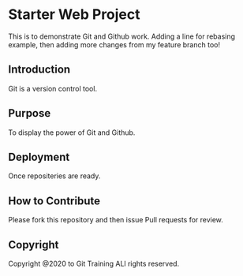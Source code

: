 # Starter Web Project
   This is to demonstrate Git and Github work. Adding a line for rebasing example, then adding more changes from my feature branch too!

## Introduction
   Git is a version control tool.

## Purpose
   To display the power of Git and Github.

## Deployment
   Once repositeries are ready.

## How to Contribute
   Please fork this repository and then issue Pull requests for review.

## Copyright
   Copyright @2020 to Git Training  ALl rights reserved.